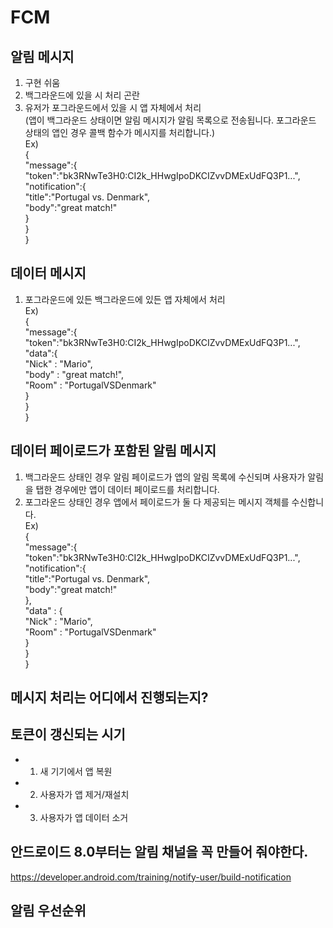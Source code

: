 # FCM

## 알림 메시지
1. 구현 쉬움
2. 백그라운드에 있을 시 처리 곤란
3. 유저가 포그라운드에서 있을 시 앱 자체에서 처리
<br />(앱이 백그라운드 상태이면 알림 메시지가 알림 목록으로 전송됩니다. 포그라운드 상태의 앱인 경우 콜백 함수가 메시지를 처리합니다.)
<br />Ex)
<br />{
  <br />"message":{
    <br />"token":"bk3RNwTe3H0:CI2k_HHwgIpoDKCIZvvDMExUdFQ3P1...",
    <br />"notification":{
      <br />"title":"Portugal vs. Denmark",
      <br />"body":"great match!"
    <br />}
  <br />}
<br />}

## 데이터 메시지
1. 포그라운드에 있든 백그라운드에 있든 앱 자체에서 처리
<br />Ex) 
<br />{
  <br />"message":{
    <br />"token":"bk3RNwTe3H0:CI2k_HHwgIpoDKCIZvvDMExUdFQ3P1...",
    <br />"data":{
      <br />"Nick" : "Mario",
      <br />"body" : "great match!",
      <br />"Room" : "PortugalVSDenmark"
    <br />}
  <br />}
<br />}

## 데이터 페이로드가 포함된 알림 메시지
1. 백그라운드 상태인 경우 알림 페이로드가 앱의 알림 목록에 수신되며 사용자가 알림을 탭한 경우에만 앱이 데이터 페이로드를 처리합니다.
2. 포그라운드 상태인 경우 앱에서 페이로드가 둘 다 제공되는 메시지 객체를 수신합니다.
<br />Ex)
<br />{
  <br />"message":{
    <br />"token":"bk3RNwTe3H0:CI2k_HHwgIpoDKCIZvvDMExUdFQ3P1...",
    <br />"notification":{
      <br />"title":"Portugal vs. Denmark",
      <br />"body":"great match!"
    <br />},
    <br />"data" : {
      <br />"Nick" : "Mario",
      <br />"Room" : "PortugalVSDenmark"
    <br />}
  <br />}
<br />}

## 메시지 처리는 어디에서 진행되는지? 
 

## 토큰이 갱신되는 시기
 * 1. 새 기기에서 앱 복원
 * 2. 사용자가 앱 제거/재설치
 * 3. 사용자가 앱 데이터 소거

## 안드로이드 8.0부터는 알림 채널을 꼭 만들어 줘야한다.
https://developer.android.com/training/notify-user/build-notification

## 알림 우선순위
 

